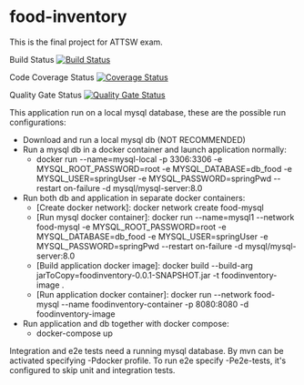 # food-inventory
This is the final project for ATTSW exam.

Build Status
[![Build Status](https://travis-ci.com/em-gei/food-inventory.svg?branch=develop)](https://travis-ci.com/em-gei/food-inventory)

Code Coverage Status
[![Coverage Status](https://coveralls.io/repos/github/em-gei/food-inventory/badge.svg?branch=develop)](https://coveralls.io/github/em-gei/food-inventory?branch=develop)

Quality Gate Status
[![Quality Gate Status](https://sonarcloud.io/api/project_badges/measure?project=em-gei_food-inventory&metric=alert_status)](https://sonarcloud.io/dashboard?id=em-gei_food-inventory)


This application run on a local mysql database, these are the possible run configurations:
* Download and run a local mysql db (NOT RECOMMENDED)
* Run a mysql db in a docker container and launch application normally: 
    * docker run --name=mysql-local -p 3306:3306 -e MYSQL_ROOT_PASSWORD=root -e MYSQL_DATABASE=db_food -e MYSQL_USER=springUser -e MYSQL_PASSWORD=springPwd --restart on-failure -d mysql/mysql-server:8.0
* Run both db and application in separate docker containers:
    * [Create docker network]: docker network create food-mysql
    * [Run mysql docker container]: docker run --name=mysql1 --network food-mysql -e MYSQL_ROOT_PASSWORD=root -e MYSQL_DATABASE=db_food -e MYSQL_USER=springUser -e MYSQL_PASSWORD=springPwd --restart on-failure -d mysql/mysql-server:8.0
    * [Build application docker image]: docker build --build-arg jarToCopy=foodinventory-0.0.1-SNAPSHOT.jar -t foodinventory-image .
    * [Run application docker container]: docker run --network food-mysql --name foodinventory-container -p 8080:8080 -d foodinventory-image
* Run application and db together with docker compose: 
    * docker-compose up
    
    
Integration and e2e tests need a running mysql database. By mvn can be activated specifying -Pdocker profile.
To run e2e specify -Pe2e-tests, it's configured to skip unit and integration tests.
